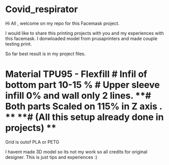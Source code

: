 # Covid_respirator

Hi All , welcome on my repo for this Facemask project.

I would like to share this printing projects with you and my experiences with this facemask. I donwloaded model from prusaprinters and made couple testing print.

So far best result is in my project files.

# Material TPU95 - Flexfill # Infil of bottom part 10-15 % # Upper sleeve infill 0% and wall only 2 lines. **# Both parts Scaled on 115% in Z axis . ** **# (All this setup already done in projects) **

Grid is outof PLA or PETG

I havent made 3D model so its not my work so all credits for original designer. This is just tips and experiences :)
